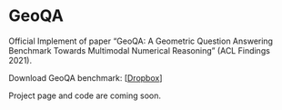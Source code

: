 # GeoQA
Official Implement of paper “GeoQA: A Geometric Question Answering Benchmark Towards Multimodal Numerical Reasoning” (ACL Findings 2021).

Download GeoQA benchmark: [<a href="https://www.dropbox.com/sh/mn1s03hn15uhpct/AABBq03fCmwp0CZC-rTj_W34a?dl=0">Dropbox</a>]

Project page and code are coming soon.
